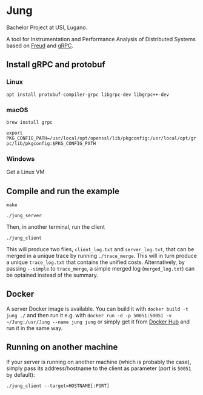 # Jung
Bachelor Project at USI, Lugano.

A tool for Instrumentation and Performance Analysis of Distributed Systems based on [Freud](https://github.com/usi-systems/freud) and [gRPC](https://grpc.io).


## Install gRPC and protobuf

### Linux
`apt install protobuf-compiler-grpc libgrpc-dev libgrpc++-dev`

### macOS
`brew install grpc`

`export PKG_CONFIG_PATH=/usr/local/opt/openssl/lib/pkgconfig:/usr/local/opt/grpc/lib/pkgconfig:$PKG_CONFIG_PATH`

### Windows
Get a Linux VM


## Compile and run the example

`make`

`./jung_server`

Then, in another terminal, run the client

`./jung_client`

This will produce two files, `client_log.txt` and `server_log.txt`, that can be merged in a unique trace by running `./trace_merge`. This will in turn produce a unique `trace_log.txt` that contains the unified costs. Alternatively, by passing `--simple` to `trace_merge`, a simple merged log (`merged_log.txt`) can be optained instead of the summary.


## Docker

A server Docker image is available. You can build it with `docker build -t jung ./` and then run it e.g. with `docker run -d -p 50051:50051 -v ~/Jung:/usr/Jung --name jung jung` or simply get it from [Docker Hub](https://hub.docker.com/repository/docker/steeven9/jung) and run it in the same way.


## Running on another machine

If your server is running on another machine (which is probably the case), simply pass its address/hostname to the client as parameter (port is `50051` by default):

`./jung_client --target=HOSTNAME[:PORT]`
